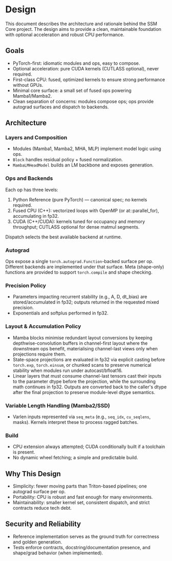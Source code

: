 # Design

This document describes the architecture and rationale behind the SSM Core project. The design aims to provide a clean, maintainable foundation with optional acceleration and robust CPU performance.

## Goals

- PyTorch-first: idiomatic modules and ops, easy to compose.
- Optional acceleration: pure CUDA kernels (CUTLASS optional), never required.
- First-class CPU: fused, optimized kernels to ensure strong performance without GPUs.
- Minimal core surface: a small set of fused ops powering Mamba1/Mamba2.
- Clean separation of concerns: modules compose ops; ops provide autograd surfaces and dispatch to backends.

## Architecture

### Layers and Composition

- Modules (Mamba1, Mamba2, MHA, MLP) implement model logic using ops.
- `Block` handles residual policy + fused normalization.
- `MambaLMHeadModel` builds an LM backbone and exposes generation.

### Ops and Backends

Each op has three levels:

1) Python Reference (pure PyTorch) — canonical spec; no kernels required.
2) Fused CPU (C++): vectorized loops with OpenMP (or at::parallel_for), accumulating in fp32.
3) CUDA (C++/CUDA): kernels tuned for occupancy and memory throughput; CUTLASS optional for dense matmul segments.

Dispatch selects the best available backend at runtime.

### Autograd

Ops expose a single `torch.autograd.Function`-backed surface per op. Different backends are implemented under that surface. Meta (shape-only) functions are provided to support `torch.compile` and shape checking.

### Precision Policy

- Parameters impacting recurrent stability (e.g., A, D, dt_bias) are stored/accumulated in fp32; outputs returned in the requested mixed precision.
- Exponentials and softplus performed in fp32.

### Layout & Accumulation Policy

- Mamba blocks minimise redundant layout conversions by keeping depthwise-convolution buffers in channel-first layout where the downstream ops benefit, materialising channel-last views only when projections require them.
- State-space projections are evaluated in fp32 via explicit casting before `torch.exp`, `torch.einsum`, or chunked scans to preserve numerical stability when modules run under autocast/bfloat16.
- Linear layers that must consume channel-last tensors cast their inputs to the parameter dtype before the projection, while the surrounding math continues in fp32. Outputs are converted back to the caller's dtype after the final projection to preserve module-level dtype semantics.

### Variable Length Handling (Mamba2/SSD)

- Varlen inputs represented via `seq_meta` (e.g., `seq_idx`, `cu_seqlens`, masks). Kernels interpret these to process ragged batches.

### Build

- CPU extension always attempted; CUDA conditionally built if a toolchain is present.
- No dynamic wheel fetching; a simple and predictable build.

## Why This Design

- Simplicity: fewer moving parts than Triton-based pipelines; one autograd surface per op.
- Portability: CPU is robust and fast enough for many environments.
- Maintainability: smaller kernel set, consistent dispatch, and strict contracts reduce tech debt.

## Security and Reliability

- Reference implementation serves as the ground truth for correctness and golden generation.
- Tests enforce contracts, docstring/documentation presence, and shape/grad behavior (when implemented).

